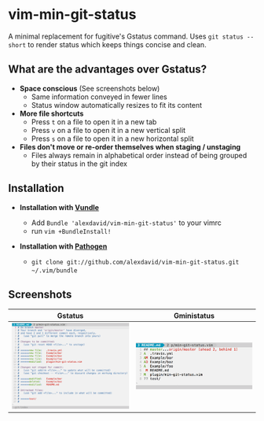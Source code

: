 vim-min-git-status
==================

A minimal replacement for fugitive's Gstatus command. Uses `git status --short` to render status which keeps things concise and clean.


## What are the advantages over Gstatus?
* **Space conscious** (See screenshots below)
  - Same information conveyed in fewer lines
  - Status window automatically resizes to fit its content
* **More file shortcuts**
  - Press `t` on a file to open it in a new tab
  - Press `v` on a file to open it in a new vertical split
  - Press `s` on a file to open it in a new horizontal split
* **Files don't move or re-order themselves when staging / unstaging**
  - Files always remain in alphabetical order instead of being grouped by their status in the git index

## Installation
* **Installation with [Vundle](https://github.com/gmarik/Vundle.vim)**
  - Add `Bundle 'alexdavid/vim-min-git-status'` to your vimrc
  - run `vim +BundleInstall!`

* **Installation with [Pathogen](https://github.com/tpope/vim-pathogen)**
  - `git clone git://github.com/alexdavid/vim-min-git-status.git ~/.vim/bundle`

## Screenshots
| **Gstatus**                 |**Gministatus**                       |
|-----------------------------|--------------------------------------|
| ![Gstatus](doc/Gstatus.png) | ![Gminisatatus](doc/Gministatus.png) |
